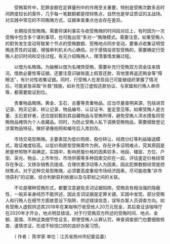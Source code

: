 　　受贿案件中，犯罪金额在定罪量刑中的作用至关重要，特别是受贿次数多且时间跨度较长的案件，几乎每一笔数额都是控辩焦点，自然也是举证质证的主战场。对实践中常见的不同贿赂方式，证据审查重点也会存在差异。

　　长期投资型贿赂。需要将谋利事实与收受贿赂的时间段对应上，有时因为一次受贿中包含多个谋利事项，也可能出现“多对一”贿赂模式。需要注意，如果受贿人的职务发生变动导致某个节点的受贿数额、受贿地点同步变动，要重点收集证明受贿连贯性的证据，增强审判机关内心确信。对于感情投资型受贿的，需要确定行受贿人初识时间和交往过程，有无介绍贿赂人，理清事情发展过程。

　　以借为名贿赂。为破解以借为名掩饰受贿，需要补充行受贿双方资金往来情况、借款必要性等证据，还要注意识破账面上假意还款，背地里再返还贿金等“障眼法”，有针对性收集证据。同时，行受贿人在发现自己可能被组织掌握了情况后，可能紧急采取“补救”措施，如补充签订虚假还款协议、与家属和行贿人串供等，都需要取证到位。

　　贵重物品贿赂。黄金、玉石、古董等贵重物品，应当尽量查明来源，包括进货记录、购买记录、转让记录、物品编号、认证证书、鉴定意见等。如果受贿人是古董、玉石爱好者，还应提前甄别其自藏物品与受贿所得，避免受贿人浑水摸鱼将受贿物品掩饰为个人收藏品。同时，为防止受贿人私下调换受贿物品，需要细致登记涉案物品特征，做好录像拍照和编号后入库封存。

　　市场交易型贿赂。主要表现为低价购房、股份转让、经商分红等利益输送模式，取证难度较高。以低价购房型受贿案件为例，存在许多证明难点，究其原因是房屋参照物不易确定。实践中，影响房屋价格的因素较多，地段、楼层、方位、户型、采光、物业、上市年份、市场供需等多种因素交织在一起，评估鉴定价格经常存在争议，又掺杂销售员提成、合理优惠浮动等人为因素，因此犯罪数额经常是控辩焦点。对于这种交易型贿赂，必须要高度重视市场经济因素，尽可能收集“非市场获利”的证据，综合判断获利依据以及与职权之间的关联。

　　不论是哪种受贿形式，都要注意避免言词证据陷阱。受贿具有相当强的隐蔽性，一般非亲身经历不能供述，因此言词证据是定罪关键。实践中发现，部分受贿人和行贿人在细节方面故意设下陷阱，供述错误信息，误导办案人员调查方向。如有受贿人虚假供述其2018年在某咖啡厅收受他人20万元现金，其后查证该咖啡厅在2020年才开业，地点明显错误。对于行受贿双方所述的受贿时间、地点、金额、面值、币种这类细节性证言，即使受贿人认罪认罚，审查调查部门也要细致核查、谨慎求证，形成不轻信口供的良好办案习惯。

　　（ 作者： 陈学家 单位：江苏省扬州市纪委监委）